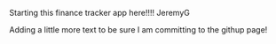 Starting this finance tracker app here!!!! JeremyG

Adding a little more text to be sure I am committing to the githup page!
